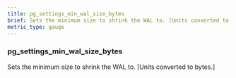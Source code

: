 ```yaml
---
title: pg_settings_min_wal_size_bytes
brief: Sets the minimum size to shrink the WAL to. [Units converted to bytes.]
metric_type: gauge
---
```

### pg_settings_min_wal_size_bytes

Sets the minimum size to shrink the WAL to. [Units converted to bytes.]
